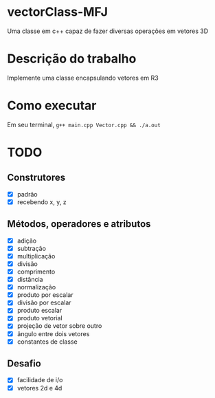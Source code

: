 # vectorClass-MFJ
Uma classe em c++ capaz de fazer diversas operações em vetores 3D

# Descrição do trabalho
Implemente uma classe encapsulando vetores em R3

# Como executar

Em seu terminal, ```g++ main.cpp Vector.cpp && ./a.out```

# TODO
## Construtores
- [x] padrão
- [x] recebendo x, y, z

## Métodos, operadores e atributos
- [x] adição
- [x] subtração
- [x] multiplicação
- [x] divisão
- [x] comprimento
- [x] distância
- [x] normalização
- [x] produto por escalar
- [x] divisão por escalar
- [x] produto escalar
- [x] produto vetorial
- [x] projeção de vetor sobre outro
- [x] ângulo entre dois vetores
- [x] constantes de classe

## Desafio

- [x] facilidade de i/o
- [x] vetores 2d e 4d
